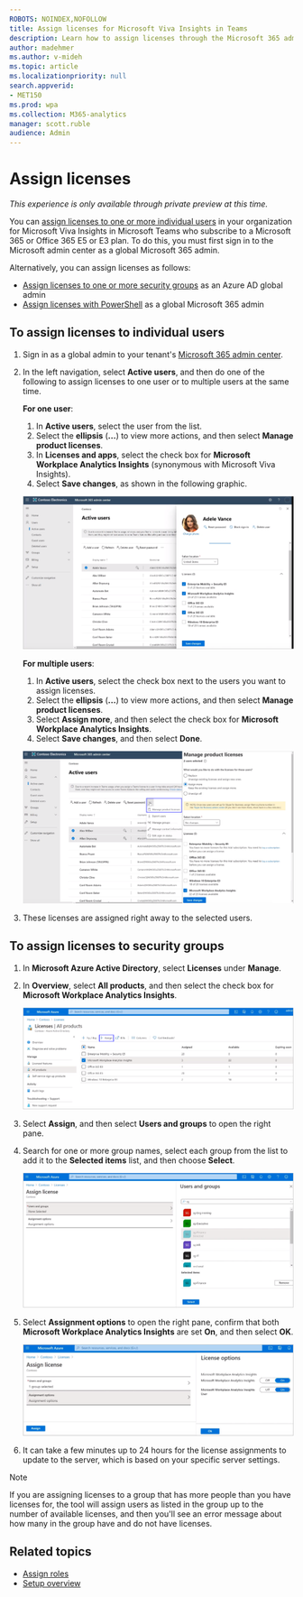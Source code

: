 ```yaml
---
ROBOTS: NOINDEX,NOFOLLOW
title: Assign licenses for Microsoft Viva Insights in Teams
description: Learn how to assign licenses through the Microsoft 365 admin center or Azure AD to people who want to use Microsoft Viva Insights in Teams
author: madehmer
ms.author: v-mideh
ms.topic: article
ms.localizationpriority: null 
search.appverid:
- MET150
ms.prod: wpa
ms.collection: M365-analytics
manager: scott.ruble
audience: Admin
---
```


# Assign licenses

*This experience is only available through private preview at this time.*

You can [assign licenses to one or more individual users](#to-assign-licenses-to-individual-users) in your organization for Microsoft Viva Insights in Microsoft Teams who subscribe to a Microsoft 365 or Office 365 E5 or E3 plan. To do this, you must first sign in to the Microsoft admin center as a global Microsoft 365 admin.

<!-- KEEPING ORIGINAL TEXT IN CASE WE NEED IT AGAIN (BECAUSE OF SWEDEN) AT END OF 2021: 
You must be able to sign in as a global Microsoft 365 admin to use the Microsoft admin center to assign licenses to people in your organization who subscribe to Microsoft 365 or Office 365 E5 or E3 plan whose [Microsoft 365 datacenter geo location is North America](https://docs.microsoft.com/microsoft-365/enterprise/microsoft-365-multi-geo#microsoft-365-multi-geo-availability). -->

Alternatively, you can assign licenses as follows:

* [Assign licenses to one or more security groups](#to-assign-licenses-to-security-groups) as an Azure AD global admin
* [Assign licenses with PowerShell](assign-licenses-pshell.md) as a global Microsoft 365 admin

## To assign licenses to individual users

1. Sign in as a global admin to your tenant's [Microsoft 365 admin center](https://admin.microsoft.com/adminportal).
2. In the left navigation, select **Active users**, and then do one of the following to assign licenses to one user or to multiple users at the same time.

   **For one user**:
   1. In **Active users**, select the user from the list.
   2. Select the **ellipsis** (**...**) to view more actions, and then select **Manage product licenses**.
   3. In **Licenses and apps**, select the check box for **Microsoft Workplace Analytics Insights** (synonymous with Microsoft Viva Insights).
   4. Select **Save changes**, as shown in the following graphic.

   ![Assign one user a license.](./images/assign-one-license.png)

   **For multiple users**:
   1. In **Active users**, select the check box next to the users you want to assign licenses.
   2. Select the **ellipsis** (**...**) to view more actions, and then select **Manage product licenses**.
   3. Select **Assign more**, and then select the check box for **Microsoft Workplace Analytics Insights**.
   4. Select **Save changes**, and then select **Done**.

   ![Assign multiple users licenses.](./images/assign-multiple-licenses.png)

3. These licenses are assigned right away to the selected users.

## To assign licenses to security groups

1. In **Microsoft Azure Active Directory**, select **Licenses** under **Manage**.
2. In **Overview**, select **All products**, and then select the check box for **Microsoft Workplace Analytics Insights**.

   ![Assign licenses in Azure Active Directory.](./images/assign-licenses-add.png)

3. Select **Assign**, and then select **Users and groups** to open the right pane.
4. Search for one or more group names, select each group from the list to add it to the **Selected items** list, and then choose **Select**.

   ![Add one or more groups for licensing.](./images/add-group-license.png)

5. Select **Assignment options** to open the right pane, confirm that both **Microsoft Workplace Analytics Insights** are set **On**, and then select **OK**.

   ![Keep both options set to On.](./images/keep-options-on.png)

6. It can take a few minutes up to 24 hours for the license assignments to update to the server, which is based on your specific server settings.

> [!Note]
> If you are assigning licenses to a group that has more people than you have licenses for, the tool will assign users as listed in the group up to the number of available licenses, and then you'll see an error message about how many in the group have and do not have licenses.

## Related topics

* [Assign roles](assign-roles.md)
* [Setup overview](./setup.md)
